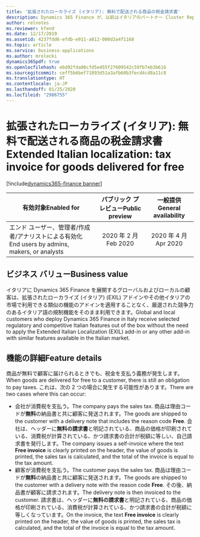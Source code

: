 ```yaml
---
title: '拡張されたローカライズ (イタリア): 無料で配送される商品の税金請求書'
description: Dynamics 365 Finance が、以前はイタリアのパートナー Cluster Reply によって提供された、拡張されたローカライズ (イタリア) (EXIL) アドインでのみ利用可能であった、イタリア語固有の機能セットが利用できるように拡張されました。
author: relnotes
ms.reviewer: kfend
ms.date: 12/17/2019
ms.assetid: 4237fdd6-efdb-e911-a812-000d3a4f1168
ms.topic: article
ms.service: business-applications
ms.author: mrolecki
dynamics365pdf: true
ms.openlocfilehash: ebd92fda06cfd5e455f27609542c59fb7eb3b616
ms.sourcegitcommit: ceff5b6bef71093d51a3afb60b3fecd4cd8a11c8
ms.translationtype: HT
ms.contentlocale: ja-JP
ms.lasthandoff: 01/25/2020
ms.locfileid: "2986755"
---
```

# <a name="extended-italian-localization-tax-invoice-for-goods-delivered-for-free"></a><span data-ttu-id="94209-103">拡張されたローカライズ (イタリア): 無料で配送される商品の税金請求書</span><span class="sxs-lookup"><span data-stu-id="94209-103">Extended Italian localization: tax invoice for goods delivered for free</span></span>
[!include[dynamics365-finance banner](../includes/dynamics365-finance.md)]

| <span data-ttu-id="94209-104">有効対象</span><span class="sxs-lookup"><span data-stu-id="94209-104">Enabled for</span></span>    |  <span data-ttu-id="94209-105">パブリック プレビュー</span><span class="sxs-lookup"><span data-stu-id="94209-105">Public preview</span></span> | <span data-ttu-id="94209-106">一般提供</span><span class="sxs-lookup"><span data-stu-id="94209-106">General availability</span></span> | 
| ---------- | :----------: |:----------: |
|<span data-ttu-id="94209-107">エンド ユーザー、管理者/作成者/アナリストによる有効化</span><span class="sxs-lookup"><span data-stu-id="94209-107">End users by admins, makers, or analysts</span></span>|<span data-ttu-id="94209-108">2020 年 2 月</span><span class="sxs-lookup"><span data-stu-id="94209-108">Feb 2020</span></span>| <span data-ttu-id="94209-109">2020 年 4 月</span><span class="sxs-lookup"><span data-stu-id="94209-109">Apr 2020</span></span>|


## <a name="business-value"></a><span data-ttu-id="94209-110">ビジネス バリュー</span><span class="sxs-lookup"><span data-stu-id="94209-110">Business value</span></span>
<!-- bv start -->
<span data-ttu-id="94209-111">イタリアに Dynamics 365 Finance を展開するグローバルおよびローカルの顧客は、拡張されたローカライズ (イタリア) (EXIL) アドインやその他イタリアの市場で利用できる類似の機能のアドインを適用することなく、厳選された競争力のあるイタリア語の規制機能をそのまま利用できます。</span><span class="sxs-lookup"><span data-stu-id="94209-111">Global and local customers who deploy Dynamics 365 Finance in Italy receive selected regulatory and competitive Italian features out of the box without the need to apply the Extended Italian Localization (EXIL) add-in or any other add-in with similar features available in the Italian market.</span></span>
<!-- bv end -->



## <a name="feature-details"></a><span data-ttu-id="94209-112">機能の詳細</span><span class="sxs-lookup"><span data-stu-id="94209-112">Feature details</span></span>
<!--feature detail start -->
<span data-ttu-id="94209-113">商品が無料で顧客に届けられるときでも、税金を支払う義務が発生します。</span><span class="sxs-lookup"><span data-stu-id="94209-113">When goods are delivered for free to a customer, there is still an obligation to pay taxes.</span></span> <span data-ttu-id="94209-114">これは、次の 2 つの場合に発生する可能性があります。</span><span class="sxs-lookup"><span data-stu-id="94209-114">There are two cases where this can occur:</span></span>

- <span data-ttu-id="94209-115">会社が消費税を支払う。</span><span class="sxs-lookup"><span data-stu-id="94209-115">The company pays the sales tax.</span></span> <span data-ttu-id="94209-116">商品は理由コードが**無料**の納品書と共に顧客に発送されます。</span><span class="sxs-lookup"><span data-stu-id="94209-116">The goods are shipped to the customer with a delivery note that includes the reason code **Free**.</span></span> <span data-ttu-id="94209-117">会社は、ヘッダーに**無料の請求書**と明記されている、商品の価格が印刷されている、消費税が計算されている、かつ請求書の合計が税額に等しい、自己請求書を発行します。</span><span class="sxs-lookup"><span data-stu-id="94209-117">The company issues a self-invoice where the text **Free invoice** is clearly printed on the header, the value of goods is printed, the sales tax is calculated, and the total of the invoice is equal to the tax amount.</span></span>
- <span data-ttu-id="94209-118">顧客が消費税を支払う。</span><span class="sxs-lookup"><span data-stu-id="94209-118">The customer pays the sales tax.</span></span> <span data-ttu-id="94209-119">商品は理由コードが**無料**の納品書と共に顧客に発送されます。</span><span class="sxs-lookup"><span data-stu-id="94209-119">The goods are shipped to the customer with a delivery note with the reason code **Free**.</span></span> <span data-ttu-id="94209-120">その後、納品書が顧客に請求されます。</span><span class="sxs-lookup"><span data-stu-id="94209-120">The delivery note is then invoiced to the customer.</span></span> <span data-ttu-id="94209-121">請求書は、ヘッダーに**無料の請求書**と明記されている、商品の価格が印刷されている、消費税が計算されている、かつ請求書の合計が税額に等しくなっています。</span><span class="sxs-lookup"><span data-stu-id="94209-121">On the invoice, the text **Free invoice** is clearly printed on the header, the value of goods is printed, the sales tax is calculated, and the total of the invoice is equal to the tax amount.</span></span>

<!--feature detail end -->









